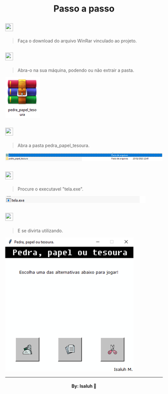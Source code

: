 <h1 align="center"> Passo a passo </h1>

## <img src='https://cdn.discordapp.com/emojis/1008814022923145368.webp?size=96&quality=lossless' width='25' height='25'>

> Faça o download do arquivo WinRar vinculado ao projeto.

## <img src='https://cdn.discordapp.com/emojis/1008814051360510144.webp?size=96&quality=lossless' width='25' height='25'>

> Abra-o na sua máquina, podendo ou não extrair a pasta.

<img src='./img_project/download.png'>

## <img src='https://cdn.discordapp.com/emojis/1008814086152269914.webp?size=96&quality=lossless' width='25' height='25'>

> Abra a pasta pedra_papel_tesoura.

<img src='./img_project/caminho.png'>

## <img src='https://cdn.discordapp.com/emojis/1008814112668647554.webp?size=96&quality=lossless' width='25' height='25'>

> Procure o executavel "tela.exe".

<img src='./img_project/tela.png'>

## <img src='https://cdn.discordapp.com/emojis/1008814148328636518.webp?size=96&quality=lossless' width='25' height='25'>

> E se divirta utilizando.

<img src='./img_project/projeto.png'>

---

<h4 align="center">By: Isaluh 🤍</h4>
